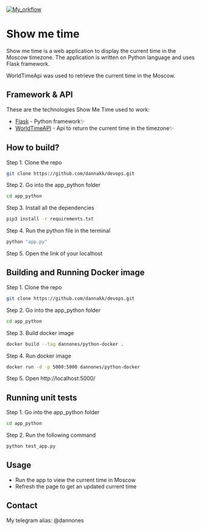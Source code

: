 [![My_orkflow](https://github.com/dannakk/labs/actions/workflows/ci.yaml/badge.svg)](https://github.com/dannakk/labs/actions/workflows/ci.yaml)

# Show me time

Show me time is a web application to display the current time in the Moscow timezone.
The application is written on Python language and uses Flask framework.

WorldTimeApi was used to retrieve the current time in the Moscow.

## Framework & API

These are the technologies Show Me Time used to work:

- [Flask] - Python framework✨
- [WorldTimeAPI] - Api to return the current time in the timezone✨

## How to build?
Step 1. Clone the repo
```sh
git clone https://github.com/dannakk/devops.git
```

Step 2. Go into the app_python folder
```sh
cd app_python
```

Step 3. Install all the dependencies
```sh
pip3 install -r requirements.txt
```

Step 4. Run the python file in the terminal
```sh
python "app.py"
```

Step 5. Open the link of your localhost

## Building and Running Docker image
Step 1. Clone the repo
```sh
git clone https://github.com/dannakk/devops.git
```

Step 2. Go into the app_python folder
```sh
cd app_python
```

Step 3. Build docker image
```sh
docker build --tag dannones/python-docker .
```

Step 4. Run docker image
```sh
docker run -d -p 5000:5000 dannones/python-docker
```
Step 5. Open http://localhost:5000/

## Running unit tests
Step 1. Go into the app_python folder
```sh
cd app_python
```

Step 2. Run the following command
```sh
python test_app.py
```

## Usage
- Run the app to view the current time in Moscow
- Refresh the page to get an updated current time

## Contact
My telegram alias: @dannones

 [Flask]: <https://github.com/joemccann/dillinger>
 [WorldTimeApi]: <http://worldtimeapi.org/>